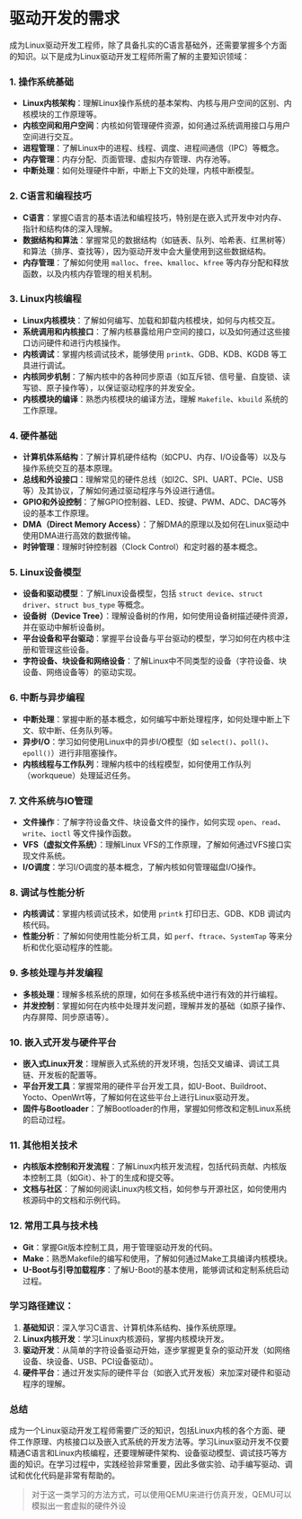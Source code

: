# 驱动开发的需求 

成为Linux驱动开发工程师，除了具备扎实的C语言基础外，还需要掌握多个方面的知识。以下是成为Linux驱动开发工程师所需了解的主要知识领域：

### 1. **操作系统基础**

- **Linux内核架构**：理解Linux操作系统的基本架构、内核与用户空间的区别、内核模块的工作原理等。
- **内核空间和用户空间**：内核如何管理硬件资源，如何通过系统调用接口与用户空间进行交互。
- **进程管理**：了解Linux中的进程、线程、调度、进程间通信（IPC）等概念。
- **内存管理**：内存分配、页面管理、虚拟内存管理、内存池等。
- **中断处理**：如何处理硬件中断，中断上下文的处理，内核中断模型。

### 2. **C语言和编程技巧**

- **C语言**：掌握C语言的基本语法和编程技巧，特别是在嵌入式开发中对内存、指针和结构体的深入理解。
- **数据结构和算法**：掌握常见的数据结构（如链表、队列、哈希表、红黑树等）和算法（排序、查找等），因为驱动开发中会大量使用到这些数据结构。
- **内存管理**：了解如何使用 `malloc`、`free`、`kmalloc`、`kfree` 等内存分配和释放函数，以及内核内存管理的相关机制。

### 3. **Linux内核编程**

- **Linux内核模块**：了解如何编写、加载和卸载内核模块，如何与内核交互。
- **系统调用和内核接口**：了解内核暴露给用户空间的接口，以及如何通过这些接口访问硬件和进行内核操作。
- **内核调试**：掌握内核调试技术，能够使用 `printk`、GDB、KDB、KGDB 等工具进行调试。
- **内核同步机制**：了解内核中的各种同步原语（如互斥锁、信号量、自旋锁、读写锁、原子操作等），以保证驱动程序的并发安全。
- **内核模块的编译**：熟悉内核模块的编译方法，理解 `Makefile`、`kbuild` 系统的工作原理。

### 4. **硬件基础**

- **计算机体系结构**：了解计算机硬件结构（如CPU、内存、I/O设备等）以及与操作系统交互的基本原理。
- **总线和外设接口**：理解常见的硬件总线（如I2C、SPI、UART、PCIe、USB等）及其协议，了解如何通过驱动程序与外设进行通信。
- **GPIO和外设控制**：了解GPIO控制器、LED、按键、PWM、ADC、DAC等外设的基本工作原理。
- **DMA（Direct Memory Access）**：了解DMA的原理以及如何在Linux驱动中使用DMA进行高效的数据传输。
- **时钟管理**：理解时钟控制器（Clock Control）和定时器的基本概念。

### 5. **Linux设备模型**

- **设备和驱动模型**：了解Linux设备模型，包括 `struct device`、`struct driver`、`struct bus_type` 等概念。
- **设备树（Device Tree）**：理解设备树的作用，如何使用设备树描述硬件资源，并在驱动中解析设备树。
- **平台设备和平台驱动**：掌握平台设备与平台驱动的模型，学习如何在内核中注册和管理这些设备。
- **字符设备、块设备和网络设备**：了解Linux中不同类型的设备（字符设备、块设备、网络设备等）的驱动实现。

### 6. **中断与异步编程**

- **中断处理**：掌握中断的基本概念，如何编写中断处理程序，如何处理中断上下文、软中断、任务队列等。
- **异步I/O**：学习如何使用Linux中的异步I/O模型（如 `select()`、`poll()`、`epoll()`）进行非阻塞操作。
- **内核线程与工作队列**：理解内核中的线程模型，如何使用工作队列（workqueue）处理延迟任务。

### 7. **文件系统与IO管理**

- **文件操作**：了解字符设备文件、块设备文件的操作，如何实现 `open`、`read`、`write`、`ioctl` 等文件操作函数。
- **VFS（虚拟文件系统）**：理解Linux VFS的工作原理，了解如何通过VFS接口实现文件系统。
- **I/O调度**：学习I/O调度的基本概念，了解内核如何管理磁盘I/O操作。

### 8. **调试与性能分析**

- **内核调试**：掌握内核调试技术，如使用 `printk` 打印日志、GDB、KDB 调试内核代码。
- **性能分析**：了解如何使用性能分析工具，如 `perf`、`ftrace`、`SystemTap` 等来分析和优化驱动程序的性能。

### 9. **多核处理与并发编程**

- **多核处理**：理解多核系统的原理，如何在多核系统中进行有效的并行编程。
- **并发控制**：掌握如何在内核中处理并发问题，理解并发的基础（如原子操作、内存屏障、同步原语等）。

### 10. **嵌入式开发与硬件平台**

- **嵌入式Linux开发**：理解嵌入式系统的开发环境，包括交叉编译、调试工具链、开发板的配置等。
- **平台开发工具**：掌握常用的硬件平台开发工具，如U-Boot、Buildroot、Yocto、OpenWrt等，了解如何在这些平台上进行Linux驱动开发。
- **固件与Bootloader**：了解Bootloader的作用，掌握如何修改和定制Linux系统的启动过程。

### 11. **其他相关技术**

- **内核版本控制和开发流程**：了解Linux内核开发流程，包括代码贡献、内核版本控制工具（如Git）、补丁的生成和提交等。
- **文档与社区**：了解如何阅读Linux内核文档，如何参与开源社区，如何使用内核源码中的文档和示例代码。

### 12. **常用工具与技术栈**

- **Git**：掌握Git版本控制工具，用于管理驱动开发的代码。
- **Make**：熟悉Makefile的编写和使用，了解如何通过Make工具编译内核模块。
- **U-Boot与引导加载程序**：了解U-Boot的基本使用，能够调试和定制系统启动过程。

### 学习路径建议：

1. **基础知识**：深入学习C语言、计算机体系结构、操作系统原理。
2. **Linux内核开发**：学习Linux内核源码，掌握内核模块开发。
3. **驱动开发**：从简单的字符设备驱动开始，逐步掌握更复杂的驱动开发（如网络设备、块设备、USB、PCI设备驱动）。
4. **硬件平台**：通过开发实际的硬件平台（如嵌入式开发板）来加深对硬件和驱动程序的理解。

### 总结

成为一个Linux驱动开发工程师需要广泛的知识，包括Linux内核的各个方面、硬件工作原理、内核接口以及嵌入式系统的开发方法等。学习Linux驱动开发不仅要精通C语言和Linux内核编程，还要理解硬件架构、设备驱动模型、调试技巧等方面的知识。在学习过程中，实践经验非常重要，因此多做实验、动手编写驱动、调试和优化代码是非常有帮助的。





> 对于这一类学习的方法方式，可以使用QEMU来进行仿真开发，QEMU可以模拟出一套虚拟的硬件外设
>